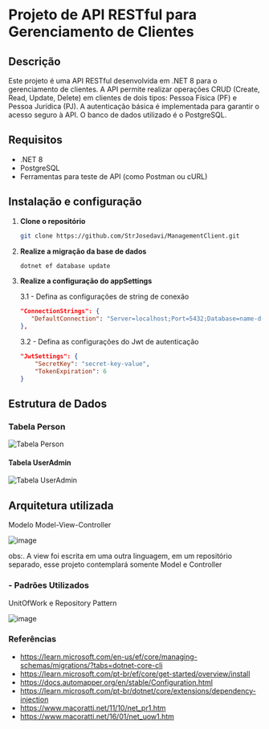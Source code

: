 # Projeto de API RESTful para Gerenciamento de Clientes

## Descrição

Este projeto é uma API RESTful desenvolvida em .NET 8 para o gerenciamento de clientes. A API permite realizar operações CRUD (Create, Read, Update, Delete) em clientes de dois tipos: Pessoa Física (PF) e Pessoa Jurídica (PJ). A autenticação básica é implementada para garantir o acesso seguro à API. O banco de dados utilizado é o PostgreSQL.

## Requisitos

- .NET 8
- PostgreSQL
- Ferramentas para teste de API (como Postman ou cURL)

## Instalação e configuração

1. **Clone o repositório**
   ```bash
   git clone https://github.com/StrJosedavi/ManagementClient.git

2. **Realize a migração da base de dados**
   ```bash
   dotnet ef database update
   
3. **Realize a configuração do appSettings**

   3.1 - Defina as configurações de string de conexão
   ```json
   "ConnectionStrings": {
      "DefaultConnection": "Server=localhost;Port=5432;Database=name-database;User Id=postgres;Password=password;"
   },
   ```
   
   3.2 - Defina as configurações do Jwt de autenticação
      ```json
      "JwtSettings": {
          "SecretKey": "secret-key-value",
          "TokenExpiration": 6
      }
      ```

## Estrutura de Dados

### Tabela Person
![Tabela Person](https://github.com/StrJosedavi/ManagementClient/assets/57737898/54a2eac9-4b61-4d25-b0ba-320fa0f5506d)

#### Tabela UserAdmin
![Tabela UserAdmin](https://github.com/StrJosedavi/ManagementClient/assets/57737898/11ff839f-c18f-481f-8a13-4453254235da)

## Arquitetura utilizada

Modelo Model-View-Controller

![image](https://github.com/StrJosedavi/ManagementClient/assets/57737898/48a7b832-431c-4fb8-ae49-4b7d2bf355b0)

obs:. A view foi escrita em uma outra linguagem, em um repositório separado, esse projeto contemplará somente Model e Controller 
### - Padrões Utilizados 

UnitOfWork e Repository Pattern

![image](https://github.com/StrJosedavi/ManagementClient/assets/57737898/fa2eefdb-9fb7-4ae4-8441-45b05c7f5149)

### Referências

- https://learn.microsoft.com/en-us/ef/core/managing-schemas/migrations/?tabs=dotnet-core-cli
- https://learn.microsoft.com/pt-br/ef/core/get-started/overview/install
- https://docs.automapper.org/en/stable/Configuration.html
- https://learn.microsoft.com/pt-br/dotnet/core/extensions/dependency-injection
- https://www.macoratti.net/11/10/net_pr1.htm
- https://www.macoratti.net/16/01/net_uow1.htm
